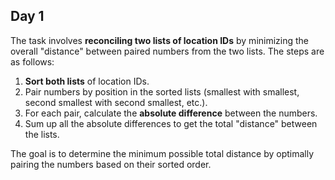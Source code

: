 ## Day 1

The task involves **reconciling two lists of location IDs** by minimizing the overall "distance" between paired numbers from the two lists. The steps are as follows:

1. **Sort both lists** of location IDs.
2. Pair numbers by position in the sorted lists (smallest with smallest, second smallest with second smallest, etc.).
3. For each pair, calculate the **absolute difference** between the numbers.
4. Sum up all the absolute differences to get the total "distance" between the lists.

The goal is to determine the minimum possible total distance by optimally pairing the numbers based on their sorted order.